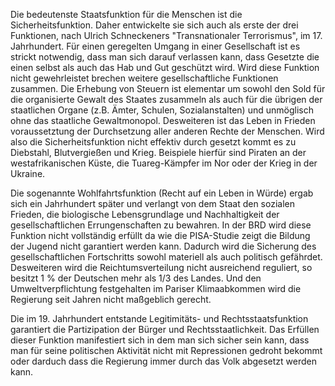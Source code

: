 Die bedeutenste Staatsfunktion für die Menschen ist die Sicherheitsfunktion. Daher entwickelte sie sich auch als erste der drei Funktionen, nach Ulrich Schneckeners "Transnationaler Terrorismus", im 17. Jahrhundert. Für einen geregelten Umgang in einer Gesellschaft ist es strickt notwendig, dass man sich darauf verlassen kann, dass Gesetzte die einen selbst als auch das Hab und Gut geschützt wird. Wird diese Funktion nicht gewehrleistet brechen weitere gesellschaftliche Funktionen zusammen. Die Erhebung von Steuern ist elementar um sowohl den Sold für die organisierte Gewalt des Staates zusammeln als auch für die übrigen der staatlichen Organe (z.B. Ämter, Schulen, Sozialanstalten) und unmöglisch ohne das staatliche Gewaltmonopol. Desweiteren ist das Leben in Frieden voraussetztung der Durchsetzung aller anderen Rechte der Menschen. Wird also die Sicherheitsfunktion nicht effektiv durch gesetzt kommt es zu Diebstahl, Blutvergießen und Krieg. Beispiele hierfür sind Piraten an der westafrikanischen Küste, die Tuareg-Kämpfer im Nor oder der Krieg in der Ukraine.

Die sogenannte Wohlfahrtsfunktion (Recht auf ein Leben in Würde) ergab sich ein Jahrhundert später und verlangt von dem Staat den sozialen Frieden, die biologische Lebensgrundlage und Nachhaltigkeit der gesellschaftlichen Errungenschaften zu bewahren. In der BRD wird diese Funktion nicht vollständig erfüllt da wie die PISA-Studie zeigt die Bildung der Jugend nicht garantiert werden kann. Dadurch wird die Sicherung des gesellschaftlichen Fortschritts sowohl materiell als auch politisch gefährdet. Desweiteren wird die Reichtumsverteilung nicht ausreichend reguliert, so besitzt 1 %  der Deutschen mehr als 1/3 des Landes. Und den Umweltverpflichtung festgehalten im Pariser Klimaabkommen wird die Regierung seit Jahren nicht maßgeblich gerecht.

Die im 19. Jahrhundert entstande Legitimitäts- und Rechtsstaatsfunktion garantiert die Partizipation der Bürger und Rechtsstaatlichkeit. Das Erfüllen dieser Funktion manifestiert sich in dem man sich sicher sein kann, dass man für seine politischen Aktivität nicht mit Repressionen gedroht bekommt oder darduch dass die Regierung immer durch das Volk abgesetzt werden kann.